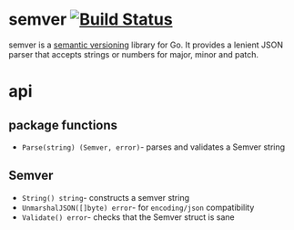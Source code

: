 semver [![Build Status](https://travis-ci.org/beatgammit/semver.png)](https://travis-ci.org/beatgammit/semver)
======

semver is a [semantic versioning](http://semver.org/) library for Go. It provides a lenient JSON parser that accepts strings or numbers for major, minor and patch.

api
===

package functions
-----------------

* `Parse(string) (Semver, error)`- parses and validates a Semver string

Semver
------

* `String() string`- constructs a semver string
* `UnmarshalJSON([]byte) error`- for `encoding/json` compatibility
* `Validate() error`- checks that the Semver struct is sane
